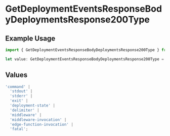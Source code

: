 # GetDeploymentEventsResponseBodyDeploymentsResponse200Type

## Example Usage

```typescript
import { GetDeploymentEventsResponseBodyDeploymentsResponse200Type } from '@vercel/client/models/operations';

let value: GetDeploymentEventsResponseBodyDeploymentsResponse200Type = 'fatal';
```

## Values

```typescript
'command' |
  'stdout' |
  'stderr' |
  'exit' |
  'deployment-state' |
  'delimiter' |
  'middleware' |
  'middleware-invocation' |
  'edge-function-invocation' |
  'fatal';
```
